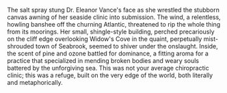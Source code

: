 The salt spray stung Dr. Eleanor Vance's face as she wrestled the stubborn canvas awning of her seaside clinic into submission.  The wind, a relentless, howling banshee off the churning Atlantic, threatened to rip the whole thing from its moorings.  Her small, shingle-style building, perched precariously on the cliff edge overlooking Widow's Cove in the quaint, perpetually mist-shrouded town of Seabrook, seemed to shiver under the onslaught.  Inside, the scent of pine and ozone battled for dominance, a fitting aroma for a practice that specialized in mending broken bodies and weary souls battered by the unforgiving sea.  This was not your average chiropractic clinic; this was a refuge, built on the very edge of the world, both literally and metaphorically.
